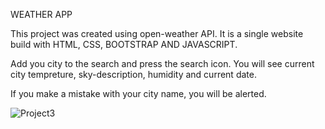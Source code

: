 WEATHER APP


This project was created using open-weather API. It is a single website build with HTML, CSS, BOOTSTRAP AND JAVASCRIPT. 

Add you city to the search and press the search icon. You will see current city tempreture, sky-description, humidity and current date. 

If you make a mistake with your city name, you will be alerted. 

![Project3](https://user-images.githubusercontent.com/62358510/128613716-d099a2c1-d8b3-4c85-8423-a3090d6ebc28.png)
